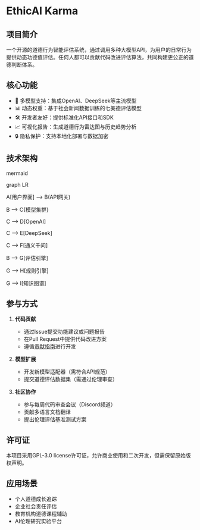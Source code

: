# EthicAI Karma

## 项目简介
一个开源的道德行为智能评估系统，通过调用多种大模型API，为用户的日常行为提供动态功德值评估。任何人都可以贡献代码改进评估算法，共同构建更公正的道德判断体系。

## 核心功能
- 🧠 多模型支持：集成OpenAI、DeepSeek等主流模型
- 📊 动态权重：基于社会新闻数据训练的七美德评估模型
- 🛠️ 开发者友好：提供标准化API接口和SDK
- 📈 可视化报告：生成道德行为雷达图与历史趋势分析
- 🔒 隐私保护：支持本地化部署与数据加密

## 技术架构
mermaid

graph LR

A[用户界面] --> B(API网关)

B --> C{模型集群}

C --> D[OpenAI]

C --> E[DeepSeek]

C --> F[通义千问]

B --> G[评估引擎]

G --> H[规则引擎]

G --> I[知识图谱]


## 参与方式
1. **代码贡献**  
   - 通过Issue提交功能建议或问题报告  
   - 在Pull Request中提供代码改进方案  
   - 遵循[贡献指南](CONTRIBUTING.md)进行开发

2. **模型扩展**  
   - 开发新模型适配器（需符合API规范）  
   - 提交道德评估数据集（需通过伦理审查）

3. **社区协作**  
   - 参与每周代码审查会议（Discord频道）  
   - 贡献多语言文档翻译  
   - 提出伦理评估基准测试方案

## 许可证
本项目采用GPL-3.0 license许可证，允许商业使用和二次开发，但需保留原始版权声明。

## 应用场景
- 个人道德成长追踪
- 企业社会责任评估
- 教育机构道德课程辅助
- AI伦理研究实验平台
